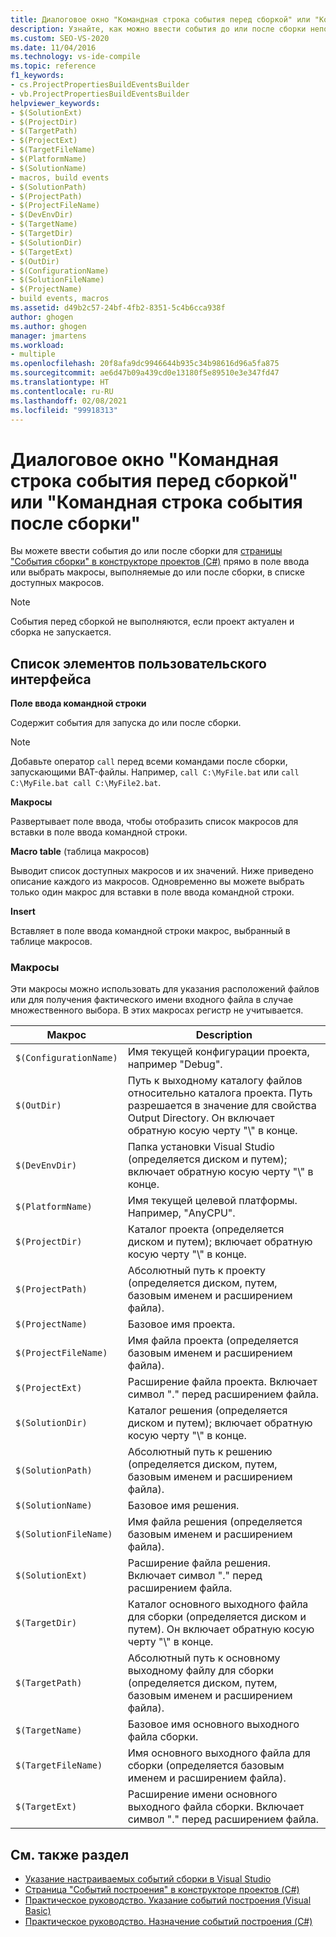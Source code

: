 ```yaml
---
title: Диалоговое окно "Командная строка события перед сборкой" или "Командная строка события после сборки"
description: Узнайте, как можно ввести события до или после сборки непосредственно в поле ввода, а также как можно выбрать макросы, выполняемые до и после сборки, из списка доступных макросов.
ms.custom: SEO-VS-2020
ms.date: 11/04/2016
ms.technology: vs-ide-compile
ms.topic: reference
f1_keywords:
- cs.ProjectPropertiesBuildEventsBuilder
- vb.ProjectPropertiesBuildEventsBuilder
helpviewer_keywords:
- $(SolutionExt)
- $(ProjectDir)
- $(TargetPath)
- $(ProjectExt)
- $(TargetFileName)
- $(PlatformName)
- $(SolutionName)
- macros, build events
- $(SolutionPath)
- $(ProjectPath)
- $(ProjectFileName)
- $(DevEnvDir)
- $(TargetName)
- $(TargetDir)
- $(SolutionDir)
- $(TargetExt)
- $(OutDir)
- $(ConfigurationName)
- $(SolutionFileName)
- $(ProjectName)
- build events, macros
ms.assetid: d49b2c57-24bf-4fb2-8351-5c4b6cca938f
author: ghogen
ms.author: ghogen
manager: jmartens
ms.workload:
- multiple
ms.openlocfilehash: 20f8afa9dc9946644b935c34b98616d96a5fa875
ms.sourcegitcommit: ae6d47b09a439cd0e13180f5e89510e3e347fd47
ms.translationtype: HT
ms.contentlocale: ru-RU
ms.lasthandoff: 02/08/2021
ms.locfileid: "99918313"
---
```

# <a name="pre-build-eventpost-build-event-command-line-dialog-box"></a>Диалоговое окно "Командная строка события перед сборкой" или "Командная строка события после сборки"

Вы можете ввести события до или после сборки для [страницы "События сборки" в конструкторе проектов (C#)](../../ide/reference/build-events-page-project-designer-csharp.md) прямо в поле ввода или выбрать макросы, выполняемые до или после сборки, в списке доступных макросов.

> [!NOTE]
> События перед сборкой не выполняются, если проект актуален и сборка не запускается.

## <a name="ui-element-list"></a>Список элементов пользовательского интерфейса

**Поле ввода командной строки**

Содержит события для запуска до или после сборки.

> [!NOTE]
> Добавьте оператор `call` перед всеми командами после сборки, запускающими BAT-файлы. Например, `call C:\MyFile.bat` или `call C:\MyFile.bat call C:\MyFile2.bat`.

**Макросы**

Развертывает поле ввода, чтобы отобразить список макросов для вставки в поле ввода командной строки.

**Macro table** (таблица макросов)

Выводит список доступных макросов и их значений. Ниже приведено описание каждого из макросов. Одновременно вы можете выбрать только один макрос для вставки в поле ввода командной строки.

**Insert**

Вставляет в поле ввода командной строки макрос, выбранный в таблице макросов.

### <a name="macros"></a>Макросы

Эти макросы можно использовать для указания расположений файлов или для получения фактического имени входного файла в случае множественного выбора. В этих макросах регистр не учитывается.

|Макрос|Description|
|-----------|-----------------|
|`$(ConfigurationName)`|Имя текущей конфигурации проекта, например "Debug".|
|`$(OutDir)`|Путь к выходному каталогу файлов относительно каталога проекта. Путь разрешается в значение для свойства Output Directory. Он включает обратную косую черту "\\" в конце.|
|`$(DevEnvDir)`|Папка установки Visual Studio (определяется диском и путем); включает обратную косую черту "\\" в конце.|
|`$(PlatformName)`|Имя текущей целевой платформы. Например, "AnyCPU".|
|`$(ProjectDir)`|Каталог проекта (определяется диском и путем); включает обратную косую черту "\\" в конце.|
|`$(ProjectPath)`|Абсолютный путь к проекту (определяется диском, путем, базовым именем и расширением файла).|
|`$(ProjectName)`|Базовое имя проекта.|
|`$(ProjectFileName)`|Имя файла проекта (определяется базовым именем и расширением файла).|
|`$(ProjectExt)`|Расширение файла проекта. Включает символ "." перед расширением файла.|
|`$(SolutionDir)`|Каталог решения (определяется диском и путем); включает обратную косую черту "\\" в конце.|
|`$(SolutionPath)`|Абсолютный путь к решению (определяется диском, путем, базовым именем и расширением файла).|
|`$(SolutionName)`|Базовое имя решения.|
|`$(SolutionFileName)`|Имя файла решения (определяется базовым именем и расширением файла).|
|`$(SolutionExt)`|Расширение файла решения. Включает символ "." перед расширением файла.|
|`$(TargetDir)`|Каталог основного выходного файла для сборки (определяется диском и путем). Он включает обратную косую черту "\\" в конце.|
|`$(TargetPath)`|Абсолютный путь к основному выходному файлу для сборки (определяется диском, путем, базовым именем и расширением файла).|
|`$(TargetName)`|Базовое имя основного выходного файла сборки.|
|`$(TargetFileName)`|Имя основного выходного файла для сборки (определяется базовым именем и расширением файла).|
|`$(TargetExt)`|Расширение имени основного выходного файла сборки. Включает символ "." перед расширением файла.|

## <a name="see-also"></a>См. также раздел

- [Указание настраиваемых событий сборки в Visual Studio](../../ide/specifying-custom-build-events-in-visual-studio.md)
- [Страница "Событий построения" в конструкторе проектов (C#)](../../ide/reference/build-events-page-project-designer-csharp.md)
- [Практическое руководство. Указание событий построения (Visual Basic)](../../ide/how-to-specify-build-events-visual-basic.md)
- [Практическое руководство. Назначение событий построения (C#)](../../ide/how-to-specify-build-events-csharp.md)
